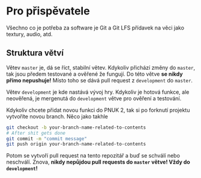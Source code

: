 # Pro přispěvatele

Všechno co je potřeba za software je Git a Git LFS přídavek na věci jako textury, audio, atd.

## Struktura větví

Větev `master` je, dá se říct, stabilní větev. Kdykoliv přichází změny do `master`, tak jsou předem testované a ověřené že fungují. Do této větve **se nikdy přímo nepushuje!** Místo toho se dává pull request z `development` do `master`.

Větev `development` je kde nastává vývoj hry. Kdykoliv je hotová funkce, ale neověřená, je mergenutá do `development` větve pro ověření a testování.

Kdykoliv chcete přidat novou funkci do PNUK 2, tak si po forknutí projektu vytvoříte novou branch. Něco jako takhle

```bash
git checkout -b your-branch-name-related-to-contents
# After shit gets done
git commit -m "commit message"
git push origin your-branch-name-related-to-contents
```

Potom se vytvoří pull request na tento repozitář a buď se schválí nebo neschválí. Znova, **nikdy nepůjdou pull requests do `master` větve! Vždy do `development`!**